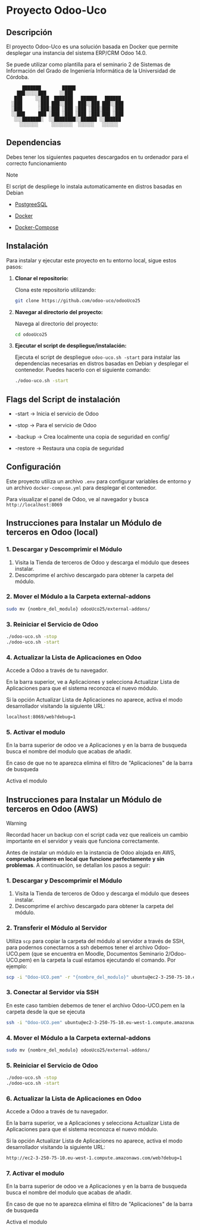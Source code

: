# Proyecto Odoo-Uco

## Descripción

El proyecto Odoo-Uco es una solución basada en Docker que permite desplegar una instancia del sistema ERP/CRM Odoo 14.0.

Se puede utilizar como plantilla para el seminario 2 de Sistemas de Información del Grado de Ingeniería Informática de la Universidad de Córdoba.

<p align="center">

          ███████        █████
        ███░░░░░███     ░░███
       ███     ░░███  ███████   ██████   ██████
      ░███      ░███ ███░░███  ███░░███ ███░░███
      ░███      ░███░███ ░███ ░███ ░███░███ ░███
      ░░███     ███ ░███ ░███ ░███ ░███░███ ░███
       ░░░███████░  ░░████████░░██████ ░░██████
         ░░░░░░░     ░░░░░░░░  ░░░░░░   ░░░░░░

</p>

## Dependencias

Debes tener los siguientes paquetes descargados en tu ordenador para el correcto funcionamiento

> [!NOTE]  
> El script de despliege lo instala automaticamente en distros basadas en Debian

- [PostgreeSQL](https://www.postgresql.org/download/)

- [Docker](https://docs.docker.com/engine/install/)

- [Docker-Compose](https://docs.docker.com/compose/install/)

## Instalación

Para instalar y ejecutar este proyecto en tu entorno local, sigue estos pasos:

1. **Clonar el repositorio:**

   Clona este repositorio utilizando:

   ```bash
   git clone https://github.com/odoo-uco/odooUco25
   ```

2. **Navegar al directorio del proyecto:**

   Navega al directorio del proyecto:

   ```bash
   cd odooUco25
   ```

3. **Ejecutar el script de despliegue/instalación:**

   Ejecuta el script de despliegue `odoo-uco.sh -start` para instalar las dependencias necesarias en distros basadas en Debian y desplegar el contenedor. Puedes hacerlo con el siguiente comando:

   ```bash
   ./odoo-uco.sh -start
   ```

## Flags del Script de instalación

- -start -> Inicia el servicio de Odoo

- -stop -> Para el servicio de Odoo

- -backup -> Crea localmente una copia de seguridad en config/

- -restore -> Restaura una copia de seguridad 

## Configuración

Este proyecto utiliza un archivo `.env` para configurar variables de entorno y un archivo `docker-compose.yml` para desplegar el contenedor.

Para visualizar el panel de Odoo, ve al navegador y busca `http://localhost:8069`



## Instrucciones para Instalar un Módulo de terceros en Odoo (local)

### 1. Descargar y Descomprimir el Módulo

1. Visita la Tienda de terceros de Odoo y descarga el módulo que desees instalar.
2. Descomprime el archivo descargado para obtener la carpeta del módulo.

### 2. Mover el Módulo a la Carpeta external-addons

```bash
sudo mv {nombre_del_modulo} odooUco25/external-addons/
```

### 3. Reiniciar el Servicio de Odoo

```bash
./odoo-uco.sh -stop
./odoo-uco.sh -start
```

### 4. Actualizar la Lista de Aplicaciones en Odoo

Accede a Odoo a través de tu navegador.

En la barra superior, ve a Aplicaciones y selecciona Actualizar Lista de Aplicaciones para que el sistema reconozca el nuevo módulo.

Si la opción Actualizar Lista de Aplicaciones no aparece, activa el modo desarrollador visitando la siguiente URL:

```bash
localhost:8069/web?debug=1
```

### 5. Activar el modulo

En la barra superior de odoo ve a Aplicaciones y en la barra de busqueda busca el nombre del modulo que acabas de añadir.

En caso de que no te aparezca elimina el filtro de "Aplicaciones" de la barra de busqueda

Activa el modulo


## Instrucciones para Instalar un Módulo de terceros en Odoo (AWS)

> [!WARNING]  
> Recordad hacer un backup con el script cada vez que realiceis un cambio importante en el servidor y veais que funciona correctamente.

Antes de instalar un módulo en la instancia de Odoo alojada en AWS, **comprueba primero en local que funcione perfectamente y sin problemas**. A continuación, se detallan los pasos a seguir:

### 1. Descargar y Descomprimir el Módulo

1. Visita la Tienda de terceros de Odoo y descarga el módulo que desees instalar.
2. Descomprime el archivo descargado para obtener la carpeta del módulo.

### 2. Transferir el Módulo al Servidor

Utiliza `scp` para copiar la carpeta del módulo al servidor a través de SSH, para podernos conectarnos a ssh debemos tener el archivo Odoo-UCO.pem (que se encuentra en Moodle, Documentos Seminario 2/Odoo-UCO.pem) en la carpeta la cual estamos ejecutando el comando. Por ejemplo:

```bash
scp -i "Odoo-UCO.pem" -r "{nombre_del_modulo}" ubuntu@ec2-3-250-75-10.eu-west-1.compute.amazonaws.com:~
```

### 3. Conectar al Servidor vía SSH

En este caso tambien debemos de tener el archivo Odoo-UCO.pem en la carpeta desde la que se ejecuta
```bash
ssh -i "Odoo-UCO.pem" ubuntu@ec2-3-250-75-10.eu-west-1.compute.amazonaws.com
```

### 4. Mover el Módulo a la Carpeta external-addons

```bash
sudo mv {nombre_del_modulo} odooUco25/external-addons/
```

### 5. Reiniciar el Servicio de Odoo

```bash
./odoo-uco.sh -stop
./odoo-uco.sh -start
```

### 6. Actualizar la Lista de Aplicaciones en Odoo

Accede a Odoo a través de tu navegador.

En la barra superior, ve a Aplicaciones y selecciona Actualizar Lista de Aplicaciones para que el sistema reconozca el nuevo módulo.

Si la opción Actualizar Lista de Aplicaciones no aparece, activa el modo desarrollador visitando la siguiente URL:

```bash
http://ec2-3-250-75-10.eu-west-1.compute.amazonaws.com/web?debug=1
```

### 7. Activar el modulo

En la barra superior de odoo ve a Aplicaciones y en la barra de busqueda busca el nombre del modulo que acabas de añadir.

En caso de que no te aparezca elimina el filtro de "Aplicaciones" de la barra de busqueda

Activa el modulo
